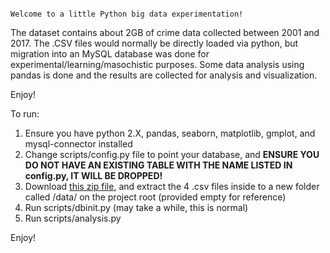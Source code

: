 ~~~~~~~~~~~~~~~~~~~~~~~~~~~~~~~~~~~~~~~~~~~~~~~~~~~~~~~~~~~~~~~~~~~~~~~~~~~~~~~~~~~~~~~~~~~~~~~~~~~~~~~~~~~

Welcome to a little Python big data experimentation!

~~~~~~~~~~~~~~~~~~~~~~~~~~~~~~~~~~~~~~~~~~~~~~~~~~~~~~~~~~~~~~~~~~~~~~~~~~~~~~~~~~~~~~~~~~~~~~~~~~~~~~~~~~~


The dataset contains about 2GB of crime data collected between 2001 and 2017. The .CSV files would normally be directly loaded via python, but migration into an MySQL database was done
for experimental/learning/masochistic purposes. Some data analysis using pandas is done and the results are collected for analysis and visualization.

Enjoy!

To run:
1) Ensure you have python 2.X, pandas, seaborn, matplotlib, gmplot, and mysql-connector installed
2) Change scripts/config.py file to point your database, and **ENSURE YOU DO NOT HAVE AN EXISTING TABLE WITH THE NAME LISTED IN config.py, IT WILL BE DROPPED!**
3) Download <a href="https://www.kaggle.com/currie32/crimes-in-chicago/downloads/crimes-in-chicago.zip">this zip file</a>, and extract the 4 .csv files inside to a new folder called /data/ on the project root (provided empty for reference)
4) Run scripts/dbinit.py (may take a while, this is normal)
5) Run scripts/analysis.py

Enjoy!
